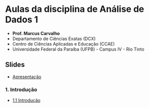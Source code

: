 # Aulas da disciplina de Análise de Dados 1

- **Prof. Marcus Carvalho**
- Departamento de Ciências Exatas (DCX)
- Centro de Ciências Aplicadas e Educação (CCAE)
- Universidade Federal da Paraíba (UFPB) - Campus IV - Rio Tinto

## Slides

- [Apresentação](0-introducao/0-apresentacao.html)

### 1. Introdução

- [1.1 Introdução](0-introducao/1-introducao.html)
